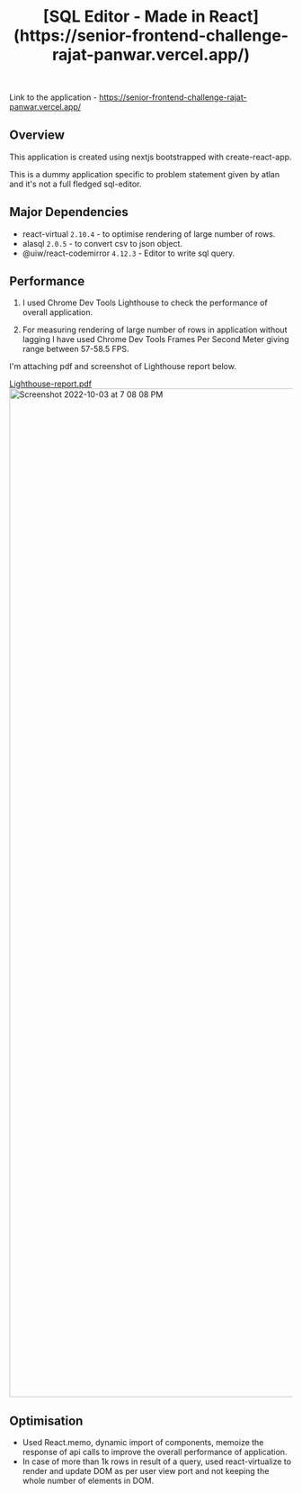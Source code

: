 <h1 align="center">[SQL Editor - Made in React](https://senior-frontend-challenge-rajat-panwar.vercel.app/)</h1>
<br>

Link to the application - https://senior-frontend-challenge-rajat-panwar.vercel.app/
<br>

## Overview
This application is created using nextjs bootstrapped with create-react-app. 

This is a dummy application specific to problem statement given by atlan and it's not a full fledged sql-editor.

## Major Dependencies
- react-virtual ```2.10.4``` - to optimise rendering of large number of rows.
- alasql ```2.0.5``` - to convert csv to json object.
- @uiw/react-codemirror ```4.12.3``` - Editor to write sql query.

## Performance
1. I used Chrome Dev Tools Lighthouse to check the performance of overall application.

2. For measuring rendering of large number of rows in application without lagging I have used Chrome Dev Tools Frames Per Second Meter giving range between 57-58.5 FPS.

I'm attaching pdf and screenshot of Lighthouse report below.

[Lighthouse-report.pdf](https://github.com/rajat-panwar/Atlan-Challenge/files/9697973/Lighthouse-report.pdf)
<br>
<img width="1792" alt="Screenshot 2022-10-03 at 7 08 08 PM" src="https://user-images.githubusercontent.com/61053683/193592665-ce5b3755-6b30-4455-becd-582f670675f0.png">



## Optimisation
- Used React.memo, dynamic import of components, memoize the response of api calls to improve the overall performance of application.
- In case of more than 1k rows in result of a query, used react-virtualize to render and update DOM as per user view port and not keeping the whole number of elements in DOM.
